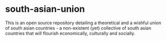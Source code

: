 # south-asian-union
This is an open source repository detailing a theoretical and a wishful union of south asian countries - a non-existent (yet) collective of south asian countries that will flourish economically, culturally and socially.
